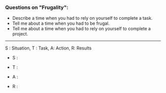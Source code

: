 ### Questions on "Frugality":

-   Describe a time when you had to rely on yourself to complete a task.
-   Tell me about a time when you had to be frugal.
-   Tell me about a time when you had to rely on yourself to complete a project.

<hr/>

S : Situation, T : Task, A: Action, R: Results

-   S : 
    
-   T : 
    
-   A : 
    
-   R : 
    